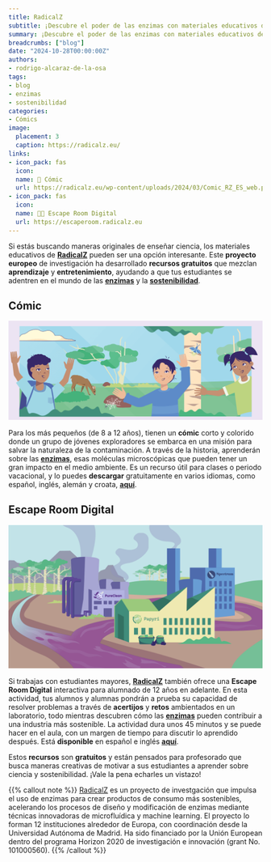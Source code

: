 ```yaml
---
title: RadicalZ
subtitle: ¡Descubre el poder de las enzimas con materiales educativos de RadicalZ!
summary: ¡Descubre el poder de las enzimas con materiales educativos de RadicalZ!
breadcrumbs: ["blog"]
date: "2024-10-28T00:00:00Z"
authors:
- rodrigo-alcaraz-de-la-osa
tags:
- blog
- enzimas
- sostenibilidad
categories:
- Cómics
image:
  placement: 3
  caption: https://radicalz.eu/
links:
- icon_pack: fas
  icon:
  name: 💬 Cómic
  url: https://radicalz.eu/wp-content/uploads/2024/03/Comic_RZ_ES_web.pdf
- icon_pack: fas
  icon:
  name: 🧑‍💻 Escape Room Digital
  url: https://escaperoom.radicalz.eu
---
```


Si estás buscando maneras originales de enseñar ciencia, los materiales educativos de [**RadicalZ**](https://radicalz.eu/) pueden ser una opción interesante. Este **proyecto europeo** de investigación ha desarrollado **recursos gratuitos** que mezclan **aprendizaje** y **entretenimiento**, ayudando a que tus estudiantes se adentren en el mundo de las [**enzimas**](https://es.wikipedia.org/wiki/Enzima) y la [**sostenibilidad**](https://es.wikipedia.org/wiki/Sostenibilidad).

## Cómic

![Cómic](comic.png)

Para los más pequeños (de 8 a 12 años), tienen un **cómic** corto y colorido donde un grupo de jóvenes exploradores se embarca en una misión para salvar la naturaleza de la contaminación. A través de la historia, aprenderán sobre las [**enzimas**](https://es.wikipedia.org/wiki/Enzima), esas moléculas microscópicas que pueden tener un gran impacto en el medio ambiente. Es un recurso útil para clases o periodo vacacional, y lo puedes **descargar** gratuitamente en varios idiomas, como español, inglés, alemán y croata, [**aquí**](https://radicalz.eu/resources/).

## Escape Room Digital

![Escape Room Digital](escape-room.png)

Si trabajas con estudiantes mayores, [**RadicalZ**](https://radicalz.eu/) también ofrece una **Escape Room Digital** interactiva para alumnado de 12 años en adelante. En esta actividad, tus alumnos y alumnas pondrán a prueba su capacidad de resolver problemas a través de **acertijos** y **retos** ambientados en un laboratorio, todo mientras descubren cómo las [**enzimas**](https://es.wikipedia.org/wiki/Enzima) pueden contribuir a una industria más sostenible. La actividad dura unos 45 minutos y se puede hacer en el aula, con un margen de tiempo para discutir lo aprendido después. Está **disponible** en español e inglés [**aquí**](https://radicalz.eu/escape-room/).

Estos **recursos** son **gratuitos** y están pensados para profesorado que busca maneras creativas de motivar a sus estudiantes a aprender sobre ciencia y sostenibilidad. ¡Vale la pena echarles un vistazo!

{{% callout note %}}
[RadicalZ](https://radicalz.eu/) es un proyecto de investgación que impulsa el uso de enzimas para crear productos de consumo más sostenibles, acelerando los procesos de diseño y modificación de enzimas mediante técnicas innovadoras de microfluídica y machine learning. El proyecto lo forman 12 instituciones alrededor de Europa, con coordinación desde la Universidad Autónoma de Madrid. Ha sido financiado por la Unión European dentro del programa Horizon 2020 de investigación e innovación (grant No. 101000560).
{{% /callout %}}
